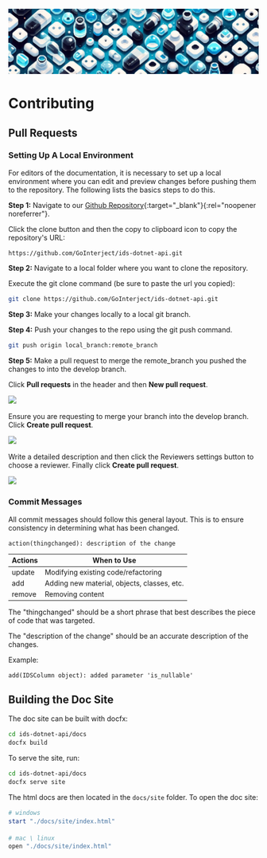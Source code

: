 ![](banner.png)

# Contributing

## Pull Requests

### Setting Up A Local Environment

For editors of the documentation, it is necessary to set up a local environment where you can edit and preview changes before pushing them to the repository. The following lists the basics steps to do this.

**Step 1:** Navigate to our [Github Repository](https://github.com/GoInterject/ids-dotnet-api){:target="\_blank"}{:rel="noopener noreferrer"}.

Click the clone button and then the copy to clipboard icon to copy the repository's URL:

```
https://github.com/GoInterject/ids-dotnet-api.git
```

**Step 2:** Navigate to a local folder where you want to clone the repository.

Execute the git clone command (be sure to paste the url you copied):

```bash
git clone https://github.com/GoInterject/ids-dotnet-api.git
```

**Step 3:** Make your changes locally to a local git branch.

**Step 4:** Push your changes to the repo using the git push command.

```bash
git push origin local_branch:remote_branch
```

**Step 5:** Make a pull request to merge the remote_branch you pushed the changes to into the develop branch.

Click **Pull requests** in the header and then **New pull request**.

![](/docs/source/static/new-pull-request.png)
<br>

Ensure you are requesting to merge your branch into the develop branch. Click **Create pull request**.

![](/docs/source/static/init-pull-request.png)
<br>

Write a detailed description and then click the Reviewers settings button to choose a reviewer. Finally click **Create pull request**.

![](/docs/source/static/create-pull-request.png)
<br>

### Commit Messages

All commit messages should follow this general layout. This is to ensure consistency in determining what has been changed.

```
action(thingchanged): description of the change
```

| Actions | When to Use                                 |
| ------- | ------------------------------------------- |
| update  | Modifying existing code/refactoring         |
| add     | Adding new material, objects, classes, etc. |
| remove  | Removing content                            |

The "thingchanged" should be a short phrase that best describes the piece of code that was targeted.

The "description of the change" should be an accurate description of the changes.

Example:

```
add(IDSColumn object): added parameter 'is_nullable'
```

## Building the Doc Site

The doc site can be built with docfx:

```bash
cd ids-dotnet-api/docs
docfx build
```

To serve the site, run:

```bash
cd ids-dotnet-api/docs
docfx serve site
```

The html docs are then located in the `docs/site` folder. To open the doc site:

```ps1
# windows
start "./docs/site/index.html"

# mac \ linux
open "./docs/site/index.html"
```
